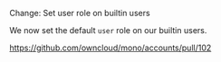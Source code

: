 Change: Set user role on builtin users

We now set the default `user` role on our builtin users.

https://github.com/owncloud/mono/accounts/pull/102
